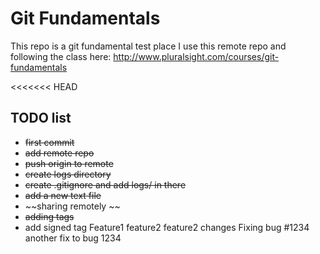 
# Git Fundamentals 

This repo is a git fundamental test place
I use this remote repo and following the class here: 
http://www.pluralsight.com/courses/git-fundamentals

<<<<<<< HEAD
## TODO list

 + ~~first commit~~
 + ~~add remote repo~~
 + ~~push origin to remote~~
 + ~~create logs directory~~
 + ~~create .gitignore and add logs/ in there~~
 + ~~add a new text file~~
 + ~~sharing remotely ~~
 + ~~adding tags~~
 + add signed tag
Feature1
feature2
feature2 changes
Fixing bug #1234
another fix to bug 1234
